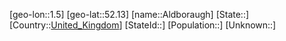 ﻿---
location: [52.13,1.5]
type: City
tags:
- geo/City


SpocWebEntityId: 28722
isDeleted: false
confidential: public

---
[geo-lon::1.5]
[geo-lat::52.13]
[name::Aldboraugh]
[State::]
[Country::[United_Kingdom](geo/Continent/Europe/United_Kingdom.md)]
[StateId::]
[Population::]
[Unknown::]

